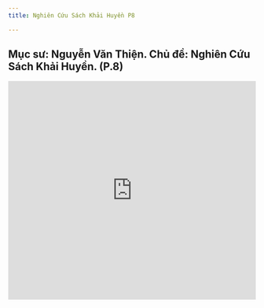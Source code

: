 ```yaml
---
title: Nghiên Cứu Sách Khải Huyền P8

---
```


## Mục sư: Nguyễn Văn Thiện. Chủ đề: Nghiên Cứu Sách Khải Huyền. (P.8)


<iframe width="100%" height="444" src="https://www.youtube.com/embed/YMHZie4qcdQ?si=wQiUsMRYGt7FHyTl" title="YouTube video player" frameborder="0" allow="accelerometer; autoplay; clipboard-write; encrypted-media; gyroscope; picture-in-picture; web-share" allowfullscreen></iframe>
